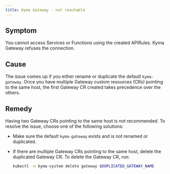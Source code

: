 ```yaml
---
title: Kyma Gateway - not reachable
---
```


## Symptom

You cannot access Services or Functions using the created APIRules. Kyma Gateway refuses the connection.

## Cause

The issue comes up if you either rename or duplicate the default `kyma-gateway`. Once you have multiple Gateway custom resources (CRs) pointing to the same host, the first Gateway CR created takes precedence over the others.

## Remedy

Having two Gateway CRs pointing to the same host is not recommended. To resolve the issue, choose one of the following solutions:

- Make sure the default `kyma-gateway` exists and is not renamed or duplicated.

- If there are multiple Gateway CRs pointing to the same host, delete the duplicated Gateway CR. To delete the Gateway CR, run:

   ```bash
   kubectl -n kyma-system delete gateway $DUPLICATED_GATEWAY_NAME
   ```
